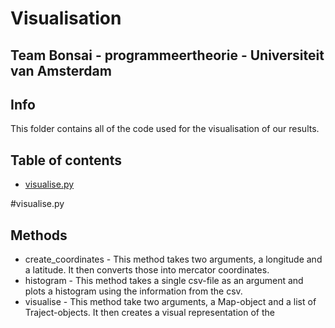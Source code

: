 # Visualisation
## Team Bonsai - programmeertheorie - Universiteit van Amsterdam

## Info
This folder contains all of the code used for the visualisation of our results.

## Table of contents
* [visualise.py](#visualise.py)

#visualise.py
## Methods
* create_coordinates - This method takes two arguments, a longitude and a latitude. It then converts those into mercator coordinates.
* histogram - This method takes a single csv-file as an argument and plots a histogram using the information from the csv.
* visualise - This method take two arguments, a Map-object and a list of Traject-objects. It then creates a visual representation of the
